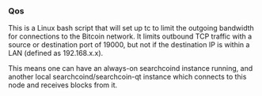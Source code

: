 ### Qos ###

This is a Linux bash script that will set up tc to limit the outgoing bandwidth for connections to the Bitcoin network. It limits outbound TCP traffic with a source or destination port of  19000, but not if the destination IP is within a LAN (defined as 192.168.x.x).

This means one can have an always-on searchcoind instance running, and another local searchcoind/searchcoin-qt instance which connects to this node and receives blocks from it.
